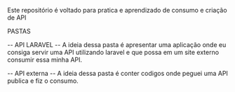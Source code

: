 Este repositório é voltado para pratica e aprendizado de consumo e criação de API 

PASTAS
  
  -- API LARAVEL -- 
    A ideia dessa pasta é apresentar uma aplicação onde eu consiga servir uma API utilizando laravel e que possa em um site externo consumir essa minha API.


  -- API externa -- 
    A ideia dessa pasta é conter codigos onde peguei uma API publica e fiz o consumo.

